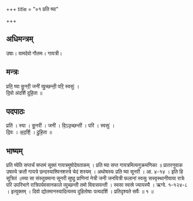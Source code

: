 +++
title = "०१ प्रति ष्या"

+++
## अधिमन्त्रम्
उषाः। वामदेवो गौतमः। गायत्री।

## मन्त्रः
प्रति॒ ष्या सू॒नरी॒ जनी॑ व्यु॒च्छन्ती॒ परि॒ स्वसुः॑ ।  
दि॒वो अ॑दर्शि दुहि॒ता ॥

## पदपाठः
प्रति॑ । स्या । सू॒नरी॑ । जनी॑ । वि॒ऽउ॒च्छन्ती॑ । परि॑ । स्वसुः॑ ।  
दि॒वः । अ॒द॒र्शि॒ । दु॒हि॒ता ॥

## भाष्यम्
प्रति ष्येति सप्तर्चं सप्तमं सूक्तं गायत्रमुषोदेवताकम् । प्रति ष्या सप्त गायत्रमित्यनुक्रमणिका ॥ प्रातरनुवाक उषस्ये क्रतौ गायत्रे छन्दस्याश्विनशस्त्रे चेदं शस्यम् । अथोषस्यः प्रति ष्या सूनरी । आ. ४-१४ । इति हि सूत्रितं ॥स्या सा संस्तूयमाना सूनरी सुष्ठु प्राणिनां नेत्री जनी जनयित्री फलानां स्वसुः सस्वृस्थानीयाया रात्रेः परि उपरिभागे रात्रिपर्यवसानकाले व्युच्छन्ती तमो विवासयन्ती । स्वसा स्वस्रे ज्यायस्यै । ऋग्वे. १-१२४-८ । इत्युक्तम् । दिवो द्योतमानस्यादित्यस्य दुहितोषाः पत्यदर्शि । प्रतिदृश्यते सर्वैः ॥ १ ॥